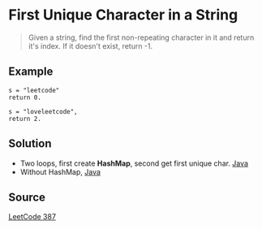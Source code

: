 # First Unique Character in a String

> Given a string, find the first non-repeating character in it and return it's index. If it doesn't exist, return -1.

## Example

```
s = "leetcode"
return 0.

s = "loveleetcode",
return 2.
```

## Solution

- Two loops, first create __HashMap__, second get first unique char. [Java](solution1.java)
- Without HashMap, [Java](solution2.java)

## Source

[LeetCode 387](https://leetcode.com/problems/first-unique-character-in-a-string/)